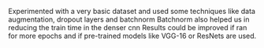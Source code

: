 Experimented with a very basic dataset and used some techniques like data augmentation, dropout layers and batchnorm
Batchnorm also helped us in reducing the train time in the denser cnn
Results could be improved if ran for more epochs and if pre-trained models like VGG-16 or ResNets are used. 
